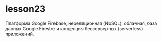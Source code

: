 # lesson23
Платформа Google Firebase, нереляционная (NoSQL), облачная, база данных Google Firestre и концепция бессерверных (serverless) приложений.
